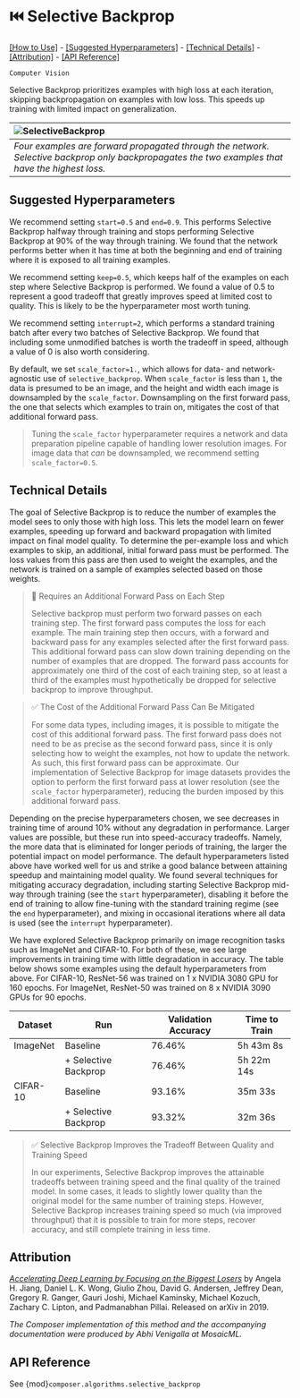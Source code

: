 # ⏮️ Selective Backprop

[\[How to Use\]](#how-to-use) - [\[Suggested Hyperparameters\]](#suggested-hyperparameters) - [\[Technical Details\]](#technical-details) - [\[Attribution\]](#attribution) - [\[API Reference\]](#api-reference)

`Computer Vision`

Selective Backprop prioritizes examples with high loss at each iteration, skipping backpropagation on examples with low loss.
This speeds up training with limited impact on generalization.

| ![SelectiveBackprop](https://storage.googleapis.com/docs.mosaicml.com/images/methods/selective-backprop.png) |
|:--|
|*Four examples are forward propagated through the network. Selective backprop only backpropagates the two examples that have the highest loss.*|

<!--## How to Use

### Functional Interface

TODO(ABHI): Fix and comments here describing what happens below.


```python
# import composer.functional as cf

# def training_loop(model, train_loader):
#     opt = torch.optim.Adam(model.parameters())
#     loss_fn = F.cross_entropy
#     model.train()

#     for epoch in range(num_epochs):
#         for X, y in train_loader:
#             y_hat = model(X)
#             loss = loss_fn(y_hat, smoothed_targets)
#             loss.backward()
#             opt.step()
#             opt.zero_grad()
```

### Composer Trainer

TODO(Abhi): Fix and add comments here describing what happens below.

```python
# from composer.algorithms import LabelSmoothing
# from composer.trainer import Trainer

# trainer = Trainer(model=model,
#                   train_dataloader=train_dataloader,
#                   max_duration='1ep',
#                   algorithms=[])

# trainer.fit()
```

### Implementation Details

TODO(ABHI): Briefly describe what happens under the hood here.-->

## Suggested Hyperparameters

We recommend setting `start=0.5` and `end=0.9`. This performs Selective Backprop halfway through training and stops performing Selective Backprop at 90% of the way through training.
We found that the network performs better when it has time at both the beginning and end of training where it is exposed to all training examples.

We recommend setting `keep=0.5`, which keeps half of the examples on each step where Selective Backprop is performed.
We found a value of 0.5 to represent a good tradeoff that greatly improves speed at limited cost to quality. This is likely to be the hyperparameter most worth tuning.

We recommend setting `interrupt=2`, which performs a standard training batch after every two batches of Selective Backprop.
We found that including some unmodified batches is worth the tradeoff in speed, although a value of 0 is also worth considering.

By default, we set `scale_factor=1.`, which allows for data- and network-agnostic use of `selective_backprop`. When `scale_factor` is less than `1`, the data is presumed to be an image, and the height and width each image is downsampled by the `scale_factor`. Downsampling on the first forward pass, the one that selects which examples to train on, mitigates the cost of that additional forward pass.

>  Tuning the `scale_factor` hyperparameter requires a network and data preparation pipeline capable of handling lower resolution images. For image data that *can* be downsampled, we recommend setting `scale_factor=0.5`.

## Technical Details

The goal of Selective Backprop is to reduce the number of examples the model sees to only those with high loss.
This lets the model learn on fewer examples, speeding up forward and backward propagation with limited impact on final model quality.
To determine the per-example loss and which examples to skip, an additional, initial forward pass must be performed.
The loss values from this pass are then used to weight the examples, and the network is trained on a sample of examples selected based on those weights.

> 🚧 Requires an Additional Forward Pass on Each Step
>
> Selective backprop must perform two forward passes on each training step. The first forward pass computes the loss for each example. The main training step then occurs, with a forward and backward pass for any examples selected after the first forward pass.
> This additional forward pass can slow down training depending on the number of examples that are dropped.
> The forward pass accounts for approximately one third of the cost of each training step, so at least a third of the examples must hypothetically be dropped for selective backprop to improve throughput.

> ✅ The Cost of the Additional Forward Pass Can Be Mitigated
>
> For some data types, including images, it is possible to mitigate the cost of this additional forward pass.
> The first forward pass does not need to be as precise as the second forward pass, since it is only selecting how to weight the examples, not how to update the network.
> As such, this first forward pass can be approximate.
> Our implementation of Selective Backprop for image datasets provides the option to perform the first forward pass at lower resolution (see the `scale_factor` hyperparameter), reducing the burden imposed by this additional forward pass.

Depending on the precise hyperparameters chosen, we see decreases in training time of around 10% without any degradation in performance. Larger values are possible, but these run into speed-accuracy tradeoffs.
Namely, the more data that is eliminated for longer periods of training, the larger the potential impact on model performance.
The default hyperparameters listed above have worked well for us and strike a good balance between attaining speedup and maintaining model quality.
We found several techniques for mitigating accuracy degradation, including starting Selective Backprop mid-way through training (see the `start` hyperparameter), disabling it before the end of training to allow fine-tuning with the standard training regime (see the `end` hyperparameter), and mixing in occasional iterations where all data is used (see the `interrupt` hyperparameter).

We have explored Selective Backprop primarily on image recognition tasks such as ImageNet and CIFAR-10. For both of these, we see large improvements in training time with little degradation in accuracy. The table below shows some examples using the default hyperparameters from above. For CIFAR-10, ResNet-56 was trained on 1 x NVIDIA 3080 GPU for 160 epochs. For ImageNet, ResNet-50 was trained on 8 x NVIDIA 3090 GPUs for 90 epochs.

| Dataset | Run | Validation Accuracy | Time to Train |
|---------|-----|---------------------|---------------|
| ImageNet | Baseline | 76.46% | 5h 43m 8s|
|  | + Selective Backprop | 76.46% | 5h 22m 14s|
| CIFAR-10 | Baseline | 93.16% | 35m 33s |
|  | + Selective Backprop | 93.32% | 32m 36s|

> ✅ Selective Backprop Improves the Tradeoff Between Quality and Training Speed
>
>In our experiments, Selective Backprop improves the attainable tradeoffs between training speed and the final quality of the trained model. In some cases, it leads to slightly lower quality than the original model for the same number of training steps. However, Selective Backprop increases training speed so much (via improved throughput) that it is possible to train for more steps, recover accuracy, and still complete training in less time.

## Attribution

[*Accelerating Deep Learning by Focusing on the Biggest Losers*](https://arxiv.org/abs/1910.00762) by Angela H. Jiang, Daniel L. K. Wong, Giulio Zhou, David G. Andersen, Jeffrey Dean, Gregory R. Ganger, Gauri Joshi, Michael Kaminsky, Michael Kozuch, Zachary C. Lipton, and Padmanabhan Pillai. Released on arXiv in 2019.

*The Composer implementation of this method and the accompanying documentation were produced by Abhi Venigalla at MosaicML.*

## API Reference

See {mod}`composer.algorithms.selective_backprop`
